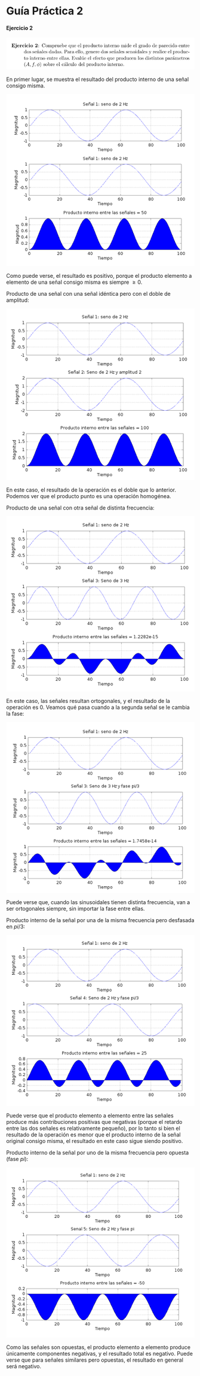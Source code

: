 # Guía Práctica 2

#### Ejercicio 2

![](ejer1Enunciado.png)

En primer lugar, se muestra el resultado del producto interno de una señal consigo misma.

![](ejer1a.png)

Como puede verse, el resultado es positivo, porque el producto elemento a elemento de una señal consigo misma es siempre $\ge 0$.

Producto de una señal con una señal idéntica pero con el doble de amplitud:

![](ejer1b.png)

En este caso, el resultado de la operación es el doble que lo anterior. Podemos ver que el producto punto es una operación homogénea.

Producto de una señal con otra señal de distinta frecuencia:

![](ejer1c.png)

En este caso, las señales resultan ortogonales, y el resultado de la operación es 0. Veamos qué pasa cuando a la segunda señal se le cambia la fase:

![](ejer1d.png)

Puede verse que, cuando las sinusoidales tienen distinta frecuencia, van a ser ortogonales siempre, sin importar la fase entre ellas.

Producto interno de la señal por una de la misma frecuencia pero desfasada en $pi/3$:

![](ejer1e.png)

Puede verse que el producto elemento a elemento entre las señales produce más contribuciones positivas que negativas (porque el retardo entre las dos señales es relativamente pequeño), por lo tanto si bien el resultado de la operación es menor que el producto interno de la señal original consigo misma, el resultado en este caso sigue siendo positivo.

Producto interno de la señal por uno de la misma frecuencia pero opuesta (fase $pi$):

![](ejer1f.png)

Como las señales son opuestas, el producto elemento a elemento produce únicamente componentes negativas, y el resultado total es negativo. Puede verse que para señales similares pero opuestas, el resultado en general será negativo.